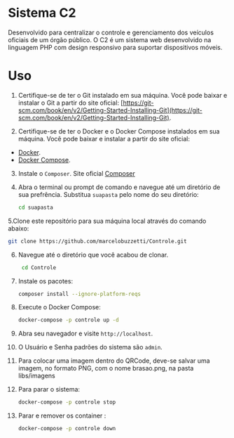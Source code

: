 # Sistema C2

Desenvolvido para centralizar o controle e gerenciamento dos veículos oficiais de um órgão público. O C2 é um sistema web desenvolvido na linguagem PHP com design responsivo para suportar dispositivos móveis.

# Uso

1. Certifique-se de ter o Git instalado em sua máquina. Você pode baixar e instalar o Git a partir do site oficial: [https://git-scm.com/book/en/v2/Getting-Started-Installing-Git](https://git-scm.com/book/en/v2/Getting-Started-Installing-Git).

2. Certifique-se de ter o Docker e o Docker Compose instalados em sua máquina. Você pode baixar e instalar a partir do site oficial: 
- [Docker](https://docs.docker.com/get-docker/).
- [Docker Compose](https://docs.docker.com/compose/install/).

3. Instale o `Composer`. Site oficial [Composer](https://getcomposer.org/doc/00-intro.md)

4. Abra o terminal ou prompt de comando e navegue até um diretório de sua prefrência. Substitua `suapasta` pelo nome do seu diretório:
   ```bash
   cd suapasta
   ```

5.Clone este repositório para sua máquina local através do comando abaixo:
```bash
git clone https://github.com/marcelobuzzetti/Controle.git
```

6. Navegue até o diretório que você acabou de clonar.

   ```bash
    cd Controle
   ```

7. Instale os pacotes:
    ```bash
    composer install --ignore-platform-reqs
    ```

6. Execute o Docker Compose:
    ```bash
    docker-compose -p controle up -d
    ```

7. Abra seu navegador e visite `http://localhost`.

8. O Usuário e Senha padrões do sistema são `admin`.

9. Para colocar uma imagem dentro do QRCode, deve-se salvar uma imagem, no formato PNG, com o nome brasao.png, na pasta libs/imagens

10. Para parar o sistema:
    ```bash
    docker-compose -p controle stop
    ```
    
11. Parar e remover os container :
    ```bash
    docker-compose -p controle down
    ```